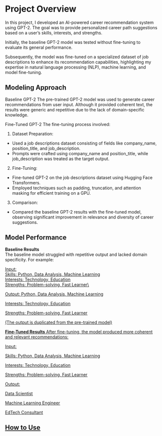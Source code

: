 # __Project Overview__

In this project, I developed an AI-powered career recommendation system using GPT-2. The goal was to provide personalized career path suggestions based on a user’s skills, interests, and strengths. 

Initially, the baseline GPT-2 model was tested without fine-tuning to evaluate its general performance. 

Subsequently, the model was fine-tuned on a specialized dataset of job descriptions to enhance its recommendation capabilities, highlighting my expertise in natural language processing (NLP), machine learning, and model fine-tuning.

## __Modeling Approach__

Baseline GPT-2
The pre-trained GPT-2 model was used to generate career recommendations from user input. Although it provided coherent text, the results were generic and repetitive due to the lack of domain-specific knowledge.

Fine-Tuned GPT-2
The fine-tuning process involved:

  1. Dataset Preparation:
   - Used a job descriptions dataset consisting of fields like company_name, position_title, and job_description.
   - Prompts were crafted using company_name and position_title, while job_description was treated as the target output.
    
  2. Fine-Tuning:
   - Fine-tuned GPT-2 on the job descriptions dataset using Hugging Face Transformers.
   - Employed techniques such as padding, truncation, and attention masking for efficient training on a GPU.
    
3. Comparison:
  - Compared the baseline GPT-2 results with the fine-tuned model, observing significant improvement in relevance and diversity of career suggestions.


## __Model Performance__

__Baseline Results__\
The baseline model struggled with repetitive output and lacked domain specificity. For example:

<u>Input:<u>\
  Skills: Python, Data Analysis, Machine Learning\
  Interests: Technology, Education\
  Strengths: Problem-solving, Fast Learner\



<u>Output:<u>
Python, Data Analysis, Machine Learning

Interests: Technology, Education

Strengths: Problem-solving, Fast Learner

(The output is duplicated from the pre-trained model)

__Fine-Tuned Results__
After fine-tuning, the model produced more coherent and relevant recommendations:

<u>Input:<u>

Skills: Python, Data Analysis, Machine Learning

Interests: Technology, Education

Strengths: Problem-solving, Fast Learner

<u>Output:<u>

Data Scientist

Machine Learning Engineer

EdTech Consultant


## __How to Use__
